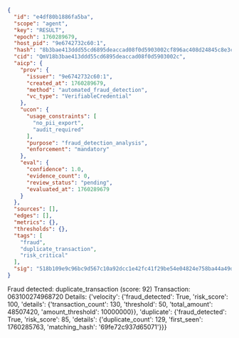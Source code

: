 ```json
{
  "id": "e4df80b1886fa5ba",
  "scope": "agent",
  "key": "RESULT",
  "epoch": 1760289679,
  "host_pid": "9e6742732c60:1",
  "hash": "8b3bae413ddd55cd6895deaccad08f0d5903002cf896ac408d24845c8e3cd8d4",
  "cid": "QmV18b3bae413ddd55cd6895deaccad08f0d5903002c",
  "aicp": {
    "prov": {
      "issuer": "9e6742732c60:1",
      "created_at": 1760289679,
      "method": "automated_fraud_detection",
      "vc_type": "VerifiableCredential"
    },
    "ucon": {
      "usage_constraints": [
        "no_pii_export",
        "audit_required"
      ],
      "purpose": "fraud_detection_analysis",
      "enforcement": "mandatory"
    },
    "eval": {
      "confidence": 1.0,
      "evidence_count": 0,
      "review_status": "pending",
      "evaluated_at": 1760289679
    }
  },
  "sources": [],
  "edges": [],
  "metrics": {},
  "thresholds": {},
  "tags": [
    "fraud",
    "duplicate_transaction",
    "risk_critical"
  ],
  "sig": "518b109e9c96bc9d567c10a92dcc1e42fc41f29be54e04824e758ba44a49dbd0"
}
```

Fraud detected: duplicate_transaction (score: 92)
Transaction: 063100274968720
Details: {'velocity': {'fraud_detected': True, 'risk_score': 100, 'details': {'transaction_count': 130, 'threshold': 50, 'total_amount': 48507420, 'amount_threshold': 10000000}}, 'duplicate': {'fraud_detected': True, 'risk_score': 85, 'details': {'duplicate_count': 129, 'first_seen': 1760285763, 'matching_hash': '69fe72c937d65071'}}}